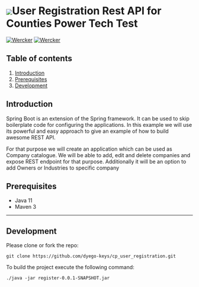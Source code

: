 # <img src="https://github.com/tino097/awesome-spring-boot-rest-api/raw/master/spring-logo.png" align="absmiddle"/>User Registration Rest API for Counties Power Tech Test

[![Wercker](https://img.shields.io/badge/spring--boot-2.1.5.RELEASE-green.svg?style=flat-square&logo=spring)](https://spring.io/projects/spring-boot)
[![Wercker](https://img.shields.io/badge/java-11-blue.svg?style=flat-square&logo=java)](https://openjdk.java.net/install/)

## Table of contents

1. [Introduction](#introduction)
2. [Prerequisites](#prerequisites)
3. [Development](#development)

## Introduction

Spring Boot is an extension of the Spring framework. It can be used to skip boilerplate code for configuring the applications.
In this example we will use its powerful and easy approach to give an example of how to build awesome REST API.

For that purpose we will create an application which can be used as Company catalogue. We will be able to add, edit and delete companies and expose
REST endpoint for that purpose. Additionally it will be an option to add Owners or Industries to specific company

## Prerequisites

- Java 11
- Maven 3

---

## Development

Please clone or fork the repo:

    git clone https://github.com/dyego-keys/cp_user_registration.git

To build the project execute the following command:

    ./java -jar register-0.0.1-SNAPSHOT.jar
